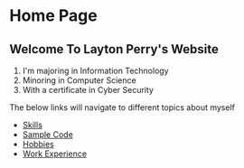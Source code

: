 # Home Page
## Welcome To Layton Perry's Website

1. I'm majoring in Information Technology
2. Minoring in Computer Science
3. With a certificate in Cyber Security

The below links will navigate to different topics about myself

* [Skills](./currentSkills.md)
* [Sample Code](./sampleCode.md)
* [Hobbies](./hobbies.md)
* [Work Experience](./workExperience.md)
